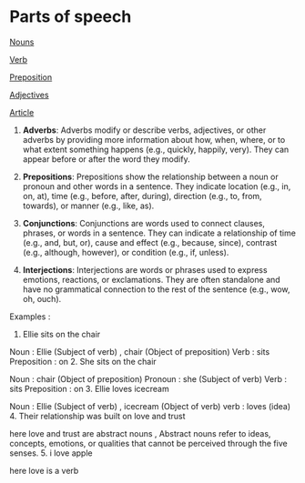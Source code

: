 # Parts of speech

[Nouns](Parts%20of%20speech%20686efe1b29974a4fbdfde7cba47f2159/Nouns%204dd2ef85933b49a185297a9703a84725.md)

[Verb](Parts%20of%20speech%20686efe1b29974a4fbdfde7cba47f2159/Verb%203c57c3bd47374d44901df7f78c3da420.md)

[Preposition](Parts%20of%20speech%20686efe1b29974a4fbdfde7cba47f2159/Preposition%20e8bfb008a63c487c978e2419ce7d19c0.md)

[Adjectives](Parts%20of%20speech%20686efe1b29974a4fbdfde7cba47f2159/Adjectives%20827d6cd6d7ff41809fa713efcf0845a5.md)

[Article](Parts%20of%20speech%20686efe1b29974a4fbdfde7cba47f2159/Article%209b7f2d716a644aa1ab93095cb56162c0.md)

1. **Adverbs**: Adverbs modify or describe verbs, adjectives, or other adverbs by providing more information about how, when, where, or to what extent something happens (e.g., quickly, happily, very). They can appear before or after the word they modify.

1. **Prepositions**: Prepositions show the relationship between a noun or pronoun and other words in a sentence. They indicate location (e.g., in, on, at), time (e.g., before, after, during), direction (e.g., to, from, towards), or manner (e.g., like, as).
2. **Conjunctions**: Conjunctions are words used to connect clauses, phrases, or words in a sentence. They can indicate a relationship of time (e.g., and, but, or), cause and effect (e.g., because, since), contrast (e.g., although, however), or condition (e.g., if, unless).
3. **Interjections**: Interjections are words or phrases used to express emotions, reactions, or exclamations. They are often standalone and have no grammatical connection to the rest of the sentence (e.g., wow, oh, ouch).

Examples : 

1. Ellie sits on the chair 

Noun : Ellie (Subject of verb) , chair (Object of preposition)
Verb : sits
Preposition : on
2. She sits on the chair

Noun : chair (Object of preposition)
Pronoun : she (Subject of verb) 
Verb : sits
Preposition : on
3. Ellie loves icecream

Noun : Ellie (Subject of verb) , icecream (Object of verb)
verb : loves (idea)
4. Their relationship was built on love and trust

here love and trust are abstract nouns , Abstract nouns refer to ideas, concepts, emotions, or qualities that cannot be perceived through the five senses.
5. i love apple

here love is a verb